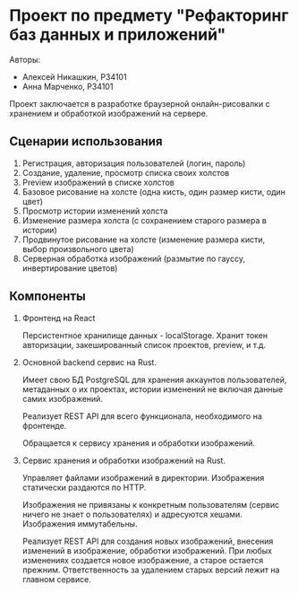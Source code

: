 # Проект по предмету "Рефакторинг баз данных и приложений"

Авторы:
 - Алексей Никашкин, P34101
 - Анна Марченко, P34101

Проект заключается в разработке браузерной онлайн-рисовалки с хранением и обработкой изображений на сервере.

## Сценарии использования

 1. Регистрация, авторизация пользователей (логин, пароль)
 2. Создание, удаление, просмотр списка своих холстов
 3. Preview изображений в списке холстов
 4. Базовое рисование на холсте (одна кисть, один размер кисти, один цвет)
 5. Просмотр истории изменений холста
 6. Изменение размера холста (с сохранением старого размера в истории)
 7. Продвинутое рисование на холсте (изменение размера кисти, выбор произвольного цвета)
 8. Серверная обработка изображений (размытие по гауссу, инвертирование цветов)

## Компоненты

 1. Фронтенд на React
   
    Персистентное хранилище данных - localStorage. Хранит токен авторизации, закешированный список проектов, preview, и т.д.
 
 2. Основной backend сервис на Rust.
 
    Имеет свою БД PostgreSQL для хранения аккаунтов пользователей, метаданных о их проектах, истории изменений не включая данные самих изображений.
 
    Реализует REST API для всего функционала, необходимого на фронтенде.

    Обращается к сервису хранения и обработки изображений.
 
 3. Сервис хранения и обработки изображений на Rust.
 
    Управляет файлами изображений в директории. Изображения статически раздаются по HTTP.
 
    Изображения не привязаны к конкретным пользователям (сервис ничего не знает о пользователях) и адресуются хешами. Изображения иммутабельны.
 
    Реализует REST API для создания новых изображений, внесения изменений в изображение, обработки изображений. При любых изменениях создается новое изображение, а старое остается прежним. Ответственность за удалением старых версий лежит на главном сервисе.
